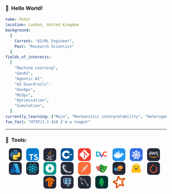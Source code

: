 
### 👋 &nbsp;Hello World!
```yaml
name: Peter
location: London, United Kingdom
background:
  [
    Current: "AI/ML Engineer",
    Past: "Research Scientist"
  ]
fields_of_interests:
  [
    "Machine Learning",
    "GenAI",
    "Agentic AI".
    "AI Guardrails".
    "DevOps",
    "MLOps",
    "Optimisation",
    "Simulation",
  ]  
currently_learning: ["Mojo", "Mechanistic interpretability", "Heterogeneous computing"]
fun_fact: "HTTP/1.1 418 I'm a teapot"
```

---

### 🚀 &nbsp;Tools:
<p align="center">
<!-- LANGUAGE -->
<span style="display: inline-block; margin-right: 10px;">
  <a href="https://www.python.org/" target="_blank"><img src="static/icons/python-dark.svg" alt="python" width="40" height="40" /></a>
</span>
<span style="display: inline-block; margin-right: 10px;">
  <a href="https://www.typescriptlang.org/" target="_blank"><img src="static/icons/typescript.svg" alt="typescript" width="40" height="40" /></a>
</span>
<span style="display: inline-block; margin-right: 10px;">
  <a href="https://www.java.com/" target="_blank"><img src="static/icons/java-dark.svg" alt="java" width="40" height="40" /></a>
</span>
<span style="display: inline-block; margin-right: 10px;">
  <a href="https://isocpp.org/" target="_blank"><img src="static/icons/cpp.svg" alt="cplusplus" width="40" height="40" /></a>
</span>
<span style="display: inline-block; margin-right: 10px;">
  <a href="https://git-scm.com/" target="_blank"><img src="static/icons/git.svg" alt="git" width="40" height="40"/></a>
</span>
<span style="display: inline-block; margin-right: 10px;">
  <a href="https://dvc.org/" target="_blank"><img src="static/icons/dvc.svg" alt="dvc" width="40" height="40" /></a>
</span>
<!-- <img src="static/icons/github-dark.svg" alt="github" width="40" height="40"/> -->
<!-- ENVIRONMENTS AND PLATFORMS -->
<span style="display: inline-block; margin-right: 10px;">
  <a href="https://www.docker.com/" target="_blank"><img src="static/icons/docker.svg" alt="docker" width="40" height="40"/></a>
</span>
<span style="display: inline-block; margin-right: 10px;">
  <a href="https://kubernetes.io/" target="_blank"><img src="static/icons/kubernetes.svg" alt="kubernetes" width="40" height="40"/></a>
</span>
<span style="display: inline-block; margin-right: 10px;">
  <a href="https://aws.amazon.com/" target="_blank"><img src="static/icons/aws-dark.svg" alt="aws" width="40" height="40"/></a>
</span>
<span style="display: inline-block; margin-right: 10px;">
  <a href="https://azure.microsoft.com/" target="_blank"><img src="static/icons/azure-dark.svg" alt="azure" width="40" height="40"/></a>
</span>
<span style="display: inline-block; margin-right: 10px;">
  <a href="https://reactjs.org/" target="_blank"><img src="static/icons/react-dark.svg" alt="react" width="40" height="40" /></a>
</span>
<!-- <img src="static/icons/nextjs-dark.svg" alt="nodejs" width="40" height="40" /> -->
<span style="display: inline-block; margin-right: 10px;">
  <a href="https://fastapi.tiangolo.com/" target="_blank"><img src="static/icons/fastapi.svg" alt="fastapi" width="40" height="40" /></a>
</span>
<span style="display: inline-block; margin-right: 10px;">
  <a href="https://flask.palletsprojects.com/" target="_blank"><img src="static/icons/flask-dark.svg" alt="flask" width="40" height="40" /></a>
</span>
<!-- QUALITY ASSURANCE AND TESTING -->
<span style="display: inline-block; margin-right: 10px;">
  <a href="https://www.postman.com/" target="_blank"><img src="static/icons/postman.svg" alt="postman" width="40" height="40" /></a>
</span>
<span style="display: inline-block; margin-right: 10px;">
  <a href="https://playwright.dev/" target="_blank"><img src="static/icons/playwright.svg" alt="playwright" width="40" height="40" /></a>
</span>
<!-- DEEP LEARNING -->
<span style="display: inline-block; margin-right: 10px;">
  <a href="https://scikit-learn.org/" target="_blank"><img src="static/icons/scikitlearn-dark.svg" alt="scikitlearn" width="40" height="40" /></a>
</span>
<span style="display: inline-block; margin-right: 10px;">
  <a href="https://huggingface.co/" target="_blank"><img src="static/icons/huggingface.svg" alt="huggingface" width="40" height="40" /></a>
</span>
<span style="display: inline-block; margin-right: 10px;">
  <a href="https://pytorch.org/" target="_blank"><img src="static/icons/pytorch-dark.svg" alt="pytorch" width="40" height="40" /></a>
</span>
<span style="display: inline-block; margin-right: 10px;">
  <a href="https://www.tensorflow.org/" target="_blank"><img src="static/icons/tensorflow-dark.svg" alt="tensorflow" width="40" height="40" /></a>
</span>
<!-- DATABASE -->
<span style="display: inline-block; margin-right: 10px;">
  <a href="https://www.postgresql.org/" target="_blank"><img src="static/icons/postgresql-dark.svg" alt="postgresql" width="40" height="40" /></a>
</span>
<span style="display: inline-block; margin-right: 10px;">
  <a href="https://www.mysql.com/" target="_blank"><img src="static/icons/mysql-dark.svg" alt="mysql" width="40" height="40" /></a>
</span>
<span style="display: inline-block; margin-right: 10px;">
  <a href="https://www.mongodb.com/" target="_blank"><img src="static/icons/mongodb.svg" alt="mongodb" width="40" height="40" /></a>
</span>
<span style="display: inline-block; margin-right: 10px;">
  <a href="https://spark.apache.org/" target="_blank"><img src="static/icons/apachespark.svg" alt="spark" width="40" height="40" /></a>
</span>

</p>
